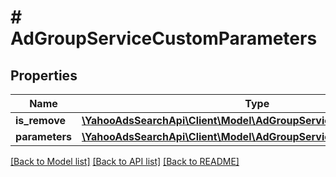 # # AdGroupServiceCustomParameters

## Properties

Name | Type | Description | Notes
------------ | ------------- | ------------- | -------------
**is_remove** | [**\YahooAdsSearchApi\Client\Model\AdGroupServiceIsRemove**](AdGroupServiceIsRemove.md) |  | [optional] 
**parameters** | [**\YahooAdsSearchApi\Client\Model\AdGroupServiceCustomParameter[]**](AdGroupServiceCustomParameter.md) |  | [optional] 

[[Back to Model list]](../../README.md#documentation-for-models) [[Back to API list]](../../README.md#documentation-for-api-endpoints) [[Back to README]](../../README.md)


